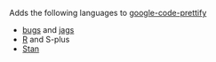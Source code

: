 Adds the following languages to [google-code-prettify](http://code.google.com/p/google-code-prettify/)

- [bugs](http://www.openbugs.info/w/) and [jags](http://mcmc-jags.sourceforge.net/)
- [R](http://cran.r-project.org/) and S-plus
- [Stan](http://code.google.com/p/stan/) 

